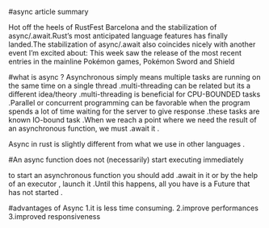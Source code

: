 #async article summary


Hot off the heels of RustFest Barcelona and the stabilization of async/.await.Rust’s most anticipated language features has finally landed.The stabilization of async/.await also coincides nicely with another event I’m excited about: This week saw the release of the most recent entries in the mainline Pokémon games, Pokémon Sword and Shield

#what is async ?
Asynchronous simply means multiple tasks are running on the same time on a single thread .multi-threading can be related but its a different idea/theory .multi-threading is beneficial for CPU-BOUNDED tasks .Parallel or concurrent programming can be favorable when the program spends a lot of time waiting for the server to give response .these tasks are known IO-bound task .When we reach a point where we need the result of an asynchronous function, we must .await it .


Async in rust is slightly different from what we use in other languages .

   #An async function does not (necessarily) start executing immediately

to start an asynchronous function you should add .await in it or by the help of an executor , launch it .Until this happens, all you have is a Future that has not started .

#advantages of Async
1.it is less time consuming.
2.improve performances 
3.improved responsiveness